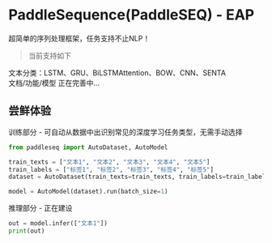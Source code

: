 # PaddleSequence(PaddleSEQ) - EAP

超简单的序列处理框架，任务支持不止NLP！



> 当前支持如下

文本分类：LSTM、GRU、BiLSTMAttention、BOW、CNN、SENTA  
文档/功能/模型 正在完善中...

## 尝鲜体验

训练部分 - 可自动从数据中出识别常见的深度学习任务类型，无需手动选择
```python
from paddleseq import AutoDataset, AutoModel

train_texts = ["文本1", "文本2", "文本3", "文本4", "文本5"]
train_labels = ["标签1", "标签2", "标签3", "标签4", "标签5"]
dataset = AutoDataset(train_texts=train_texts, train_labels=train_labels)

model = AutoModel(dataset).run(batch_size=1)

```
推理部分 - 正在建设
```python
out = model.infer(["文本1"])
print(out)
```